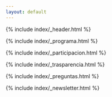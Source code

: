 ```yaml
---
layout: default
---
```


{% include index/_header.html %}

{% include index/_programa.html %}

{% include index/_participacion.html %}

{% include index/_trasparencia.html %}

{% include index/_preguntas.html %}

{% include index/_newsletter.html %}